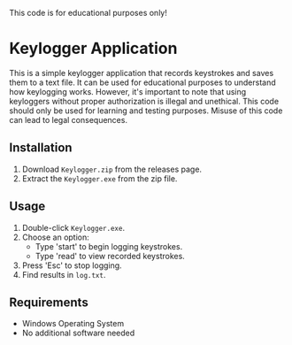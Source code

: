 This code is for educational purposes only!

# Keylogger Application

This is a simple keylogger application that records keystrokes and saves them to a text file. It can be used for educational purposes to understand how keylogging works. However, it's important to note that using keyloggers without proper authorization is illegal and unethical. This code should only be used for learning and testing purposes. Misuse of this code can lead to legal consequences.

## Installation
1. Download `Keylogger.zip` from the releases page.
2. Extract the `Keylogger.exe` from the zip file.

## Usage
1. Double-click `Keylogger.exe`.
2. Choose an option:
   - Type 'start' to begin logging keystrokes.
   - Type 'read' to view recorded keystrokes.
3. Press 'Esc' to stop logging.
4. Find results in `log.txt`.


## Requirements
- Windows Operating System
- No additional software needed
